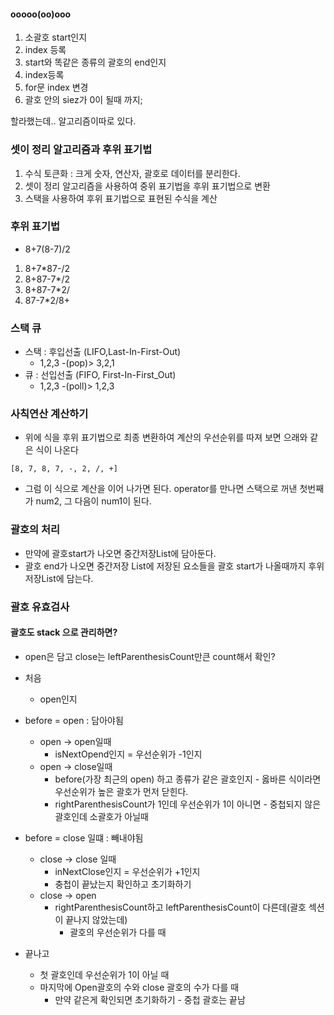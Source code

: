 #### ooooo(oo)ooo
1. 소괄호 start인지
2. index 등록
2. start와 똑같은 종류의 괄호의 end인지
3. index등록
3. for문 index 변경
4. 괄호 안의 siez가 0이 될때 까지;


할라했는데.. 알고리즘이따로 있다.

### 셋이 정리 알고리즘과 후위 표기법
1. 수식 토큰화 : 크게 숫자, 연산자, 괄호로 데이터를 분리한다.
2. 셋이 정리 알고리즘을 사용하여 중위 표기법을 후위 표기법으로 변환
3. 스택을 사용하여 후위 표기법으로 표현된 수식을 계산

### 후위 표기법
- 8+7(8-7)/2
1. 8+7*87-/2
2. 8+87-7*/2
3. 8+87-7*2/
4. 87-7*2/8+

### 스택 큐
- 스택 : 후입선출 (LIFO,Last-In-First-Out)
  - 1,2,3 -(pop)> 3,2,1
- 큐 : 선입선출 (FIFO, First-In-First_Out)
  - 1,2,3 -(poll)> 1,2,3

### 사칙연산 계산하기
- 위에 식을 후위 표기법으로 최종 변환하여 계산의 우선순위를 따져 보면 으래와 같은 식이 나온다
```text
[8, 7, 8, 7, -, 2, /, +]
```
- 그럼 이 식으로 계산을 이어 나가면 된다. operator를 만나면 스택으로 꺼낸 첫번째가 num2, 그 다음이 num1이 된다.

### 괄호의 처리
- 만약에 괄호start가 나오면 중간저장List에 담아둔다.
- 괄호 end가 나오면 중간저장 List에 저장된 요소들을 괄호 start가 나올때까지 후위저장List에 담는다.

### 괄호 유효검사
#### 괄호도 stack 으로 관리하면?
- open은 담고 close는 leftParenthesisCount만큰 count해서 확인?

- 처음
  - open인지
  
- before = open : 담아야됨
  - open -> open일때
    - isNextOpend인지 = 우선순위가 -1인지
  - open ->  close일때
    - before(가장 최근의 open) 하고 종류가 같은 괄호인지 - 옳바른 식이라면 우선순위가 높은 괄호가 먼저 닫힌다.
    - rightParenthesisCount가 1인데 우선순위가 1이 아니면 - 중첩되지 않은 괄호인데 소괄호가 아닐때
    
- before = close 일떄 : 빼내야됨
  - close -> close 일때
    - inNextClose인지 = 우선순위가 +1인지
    - 충첩이 끝났는지 확인하고 초기화하기
  - close -> open
    - rightParenthesisCount하고 leftParenthesisCount이 다른데(괄호 섹션이 끝나지 않았는데)
      - 괄호의 우선순위가 다를 때
    
- 끝나고
  - 첫 괄호인데 우선순위가 1이 아닐 때
  - 마지막에 Open괄호의 수와 close 괄호의 수가 다를 때
    - 만약 같은게 확인되면 초기화하기 - 중첩 괄호는 끝남